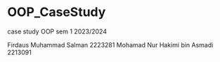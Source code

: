 # OOP_CaseStudy
case study OOP sem 1 2023/2024

Firdaus Muhammad Salman 2223281
Mohamad Nur Hakimi bin Asmadi 2213091

